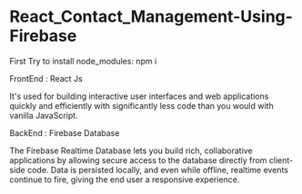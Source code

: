 # React_Contact_Management-Using-Firebase

First Try to install node_modules:
npm i

FrontEnd : React Js

It's used for building interactive user interfaces and web applications quickly and efficiently with significantly less code than you would with vanilla JavaScript.

BackEnd : Firebase Database

The Firebase Realtime Database lets you build rich, collaborative applications by allowing secure access to the database directly from client-side code. Data is persisted locally, and even while offline, realtime events continue to fire, giving the end user a responsive experience.
